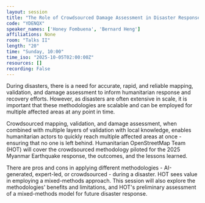 ```yaml
---
layout: session
title: "The Role of Crowdsourced Damage Assessment in Disaster Response and Recovery"
code: "YDENQX"
speaker_names: ['Honey Fombuena', 'Bernard Heng']
affiliations: None
room: "Talks II"
length: "20"
time: "Sunday, 10:00"
time_iso: "2025-10-05T02:00:00Z"
resources: []
recording: False
---
```


During disasters, there is a need for accurate, rapid, and reliable mapping, validation, and damage assessment to inform humanitarian response and recovery efforts. However, as disasters are often extensive in scale, it is important that these methodologies are scalable and can be employed for multiple affected areas at any point in time.

Crowdsourced mapping, validation, and damage assessment, when combined with multiple layers of validation with local knowledge, enables humanitarian actors to quickly reach multiple affected areas at once - ensuring that no one is left behind. Humanitarian OpenStreetMap Team (HOT) will cover the crowdsourced methodology piloted for the 2025 Myanmar Earthquake response, the outcomes, and the lessons learned.

There are pros and cons in applying different methodologies - AI-generated, expert-led, or crowdsourced - during a disaster. HOT sees value in employing a mixed-methods approach. This session will also explore the methodologies' benefits and limitations, and HOT's preliminary assessment of a mixed-methods model for future disaster response.

